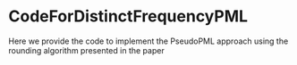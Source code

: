 # CodeForDistinctFrequencyPML
Here we provide the code to implement the PseudoPML approach using the rounding algorithm presented in the paper
